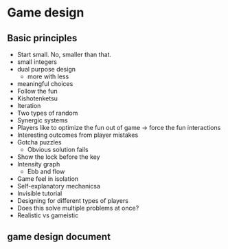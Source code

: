 # Game design

## Basic principles
- Start small. No, smaller than that.
- small integers
- dual purpose design
  - more with less
- meaningful choices
- Follow the fun
- Kishotenketsu
- Iteration
- Two types of random
- Synergic systems
- Players like to optimize the fun out of game
	-> force the fun interactions
- Interesting outcomes from player mistakes
- Gotcha puzzles
  - Obvious solution fails
- Show the lock before the key
- Intensity graph
  - Ebb and flow
- Game feel in isolation
- Self-explanatory mechanicsa
- Invisible tutorial
- Designing for different types of players
- Does this solve multiple problems at once?
- Realistic vs gameistic
## game design document